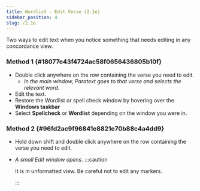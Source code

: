 ```yaml
---
title: Wordlist - Edit Verse (2.1e)
sidebar_position: 4
slug: /2.1e
---
```




Two ways to edit text when you notice something that needs editing in any concordance view.


### Method 1 {#18077e43f4724ac58f0656436805b10f}

- Double click anywhere on the row containing the verse you need to edit.
	- _In the main window, Paratext goes to that verse and selects the relevant word_.
- Edit the text.
- Restore the Wordlist or spell check window by hovering over the **Windows taskbar**
- Select **Spellcheck** or **Wordlist** depending on the window you were in.

### Method 2 {#96fd2ac9f96841e8821e70b88c4a4dd9}

- Hold down shift and double click anywhere on the row containing the verse you need to edit.
- _A small Edit window opens_.
:::caution

	It is in unformatted view. Be careful not to edit any markers. 


	:::

